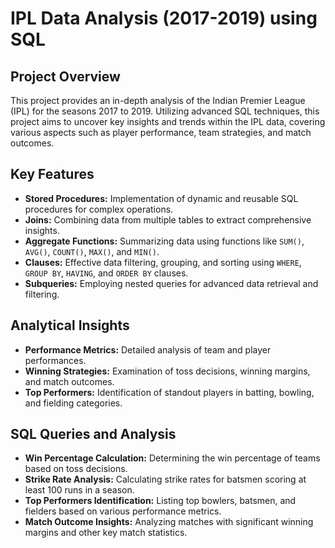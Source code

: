 # IPL Data Analysis (2017-2019) using SQL

## Project Overview

This project provides an in-depth analysis of the Indian Premier League (IPL) for the seasons 2017 to 2019. Utilizing advanced SQL techniques, this project aims to uncover key insights and trends within the IPL data, covering various aspects such as player performance, team strategies, and match outcomes.

## Key Features

- **Stored Procedures:** Implementation of dynamic and reusable SQL procedures for complex operations.
- **Joins:** Combining data from multiple tables to extract comprehensive insights.
- **Aggregate Functions:** Summarizing data using functions like `SUM()`, `AVG()`, `COUNT()`, `MAX()`, and `MIN()`.
- **Clauses:** Effective data filtering, grouping, and sorting using `WHERE`, `GROUP BY`, `HAVING`, and `ORDER BY` clauses.
- **Subqueries:** Employing nested queries for advanced data retrieval and filtering.

## Analytical Insights

- **Performance Metrics:** Detailed analysis of team and player performances.
- **Winning Strategies:** Examination of toss decisions, winning margins, and match outcomes.
- **Top Performers:** Identification of standout players in batting, bowling, and fielding categories.

## SQL Queries and Analysis

- **Win Percentage Calculation:** Determining the win percentage of teams based on toss decisions.
- **Strike Rate Analysis:** Calculating strike rates for batsmen scoring at least 100 runs in a season.
- **Top Performers Identification:** Listing top bowlers, batsmen, and fielders based on various performance metrics.
- **Match Outcome Insights:** Analyzing matches with significant winning margins and other key match statistics.

